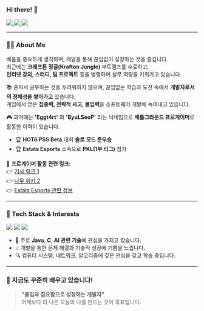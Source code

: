 ### Hi there! 👋     

<p align="left">
  <a href="https://github.com/SINHEESEOP">
    <img src="https://hits.seeyoufarm.com/api/count/incr/badge.svg?url=https://github.com/SINHEESEOP&count_bg=%2333CC33&title_bg=%23222222&icon=github.svg&icon_color=%23FFFFFF&title=hits&edge_flat=false"/>
  </a>
  <a href="https://your-tech-blog-link.com">
    <img src="https://img.shields.io/badge/GitHub-Tech%20Blog-black?logo=github"/>
  </a>
  <a href="https://github.com/SINHEESEOP">
    <img src="https://img.shields.io/github/followers/SINHEESEOP?style=social"/>
  </a>
</p>

--- 

### **👨‍💻 About Me**  
배움을 중요하게 생각하며, 개발을 통해 끊임없이 성장하는 것을 즐깁니다.  
최근에는 **크래프톤 정글(Krafton Jungle)** 부트캠프를 수료하고,  
**인터넷 강의, 스터디, 팀 프로젝트** 등을 병행하며 실무 역량을 키워가고 있습니다.  

📚 혼자서 공부하는 것을 두려워하지 않으며, 끊임없는 학습과 도전 속에서 **개발자로서의 정체성을 쌓아가고** 있습니다.  
게임에서 얻은 **집중력, 전략적 사고, 몰입력**을 소프트웨어 개발에 녹여내고 있습니다.  

🎮 과거에는 **'Eggt4rt'** 와 **'ByuLSeoP'** 라는 닉네임으로 **배틀그라운드 프로게이머**로 활동한 이력이 있습니다.  
- 🏆 **HOT6 PSS Beta** 대회 **솔로 모드 준우승**  
- 🏆 **Estats Esports** 소속으로 **PKL(1부 리그)** 참가  

🔗 **프로게이머 활동 관련 링크:**  
👉 [기사 링크 1](https://search.naver.com/search.naver?ssc=tab.news.all&where=news&sm=tab_jum&query=eggt4rt)  
👉 [나무 위키 2](https://namu.wiki/w/Guters)  
👉 [Estats Esports 관련 정보](https://namu.wiki/w/E-STATS%20Esports/%EB%B0%B0%ED%8B%80%EA%B7%B8%EB%9D%BC%EC%9A%B4%EB%93%9C)

---

### **🚀 Tech Stack & Interests**  
<p align="left">
  <img src="https://img.shields.io/badge/-Java-007396?style=flat&logo=java&logoColor=white"/>
  <img src="https://img.shields.io/badge/-C-00599C?style=flat&logo=c&logoColor=white"/>
  <img src="https://img.shields.io/badge/-AI-FF6F00?style=flat&logo=artstation&logoColor=white"/>
</p>

- 📌 주로 **Java**, **C**, **AI 관련 기술**에 관심을 가지고 있습니다.  
- 💡 개발을 통한 문제 해결과 기술적 성장에 기쁨을 느낍니다.  
- 🔍 컴퓨터 시스템, 네트워크, 알고리즘에 깊은 관심을 갖고 학습 중입니다.  

---

### 🌱 지금도 꾸준히 배우고 있습니다!

> **"몰입과 집요함으로 성장하는 개발자"**  
> 어제보다 더 나은 오늘의 나를 만드는 것이 목표입니다.  
